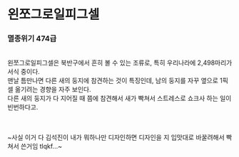 # 왼쪼그로일피그셀
### 멸종위기 474급
<br>
왼쪼그로일피그셀은 북반구에서 흔히 볼 수 있는 조류로, 특히 우리나라에 2,498마리가 서식 중이다.<br>
맨날 틈만나면 다른 새의 둥지에 참견하는 것이 특징인데, 남의 둥지를 자꾸 옆으로 1픽셀 옮기려는 경향을 자주 보인다.<br>
다른 새의 둥지가 다 지어질 때 쯤에 참견해서 새가 빡쳐서 스트레스로 쇼크사 하는 일이 빈번하다고.<br>
<br>
<br>

~사실 이거 다 김석진이 내가 뭐하나만 디자인하면 디자인을 지 입맛대로 바꿀려해서 빡쳐서 쓴거임 tlqkf...~
